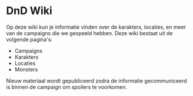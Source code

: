 # DnD Wiki

Op deze wiki kun je informatie vinden over de karakters, locaties, en meer van de campaigns die we gespeeld hebben. Deze wiki bestaat uit de volgende pagina's:

* Campaigns
* Karakters
* Locaties
* Monsters

Nieuw materiaal wordt gepubliceerd zodra de informatie gecommuniceerd is binnen de campaign om spoilers te voorkomen.